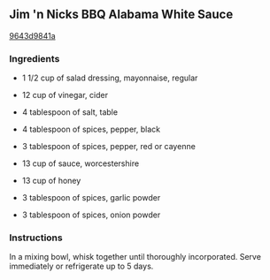 ## Jim 'n Nicks BBQ Alabama White Sauce

[9643d9841a](http://www.food.com/recipe/jim-n-nicks-bbq-alabama-white-sauce-480963)

### Ingredients

 - 1 1/2 cup of salad dressing, mayonnaise, regular

 - 12 cup of vinegar, cider

 - 4 tablespoon of salt, table

 - 4 tablespoon of spices, pepper, black

 - 3 tablespoon of spices, pepper, red or cayenne

 - 13 cup of sauce, worcestershire

 - 13 cup of honey

 - 3 tablespoon of spices, garlic powder

 - 3 tablespoon of spices, onion powder

### Instructions

In a mixing bowl, whisk together until thoroughly incorporated. Serve immediately or refrigerate up to 5 days.